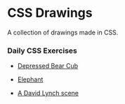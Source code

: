 # CSS Drawings
A collection of drawings made in CSS.

### Daily CSS Exercises
* [Depressed Bear Cub](https://mradambeck.github.io/css-drawings/drawings/01-bear-cub/)

* [Elephant](https://mradambeck.github.io/css-drawings/drawings/02-elephant/)

* [A David Lynch scene](https://mradambeck.github.io/css-drawings/drawings/03-david-lynch/)
